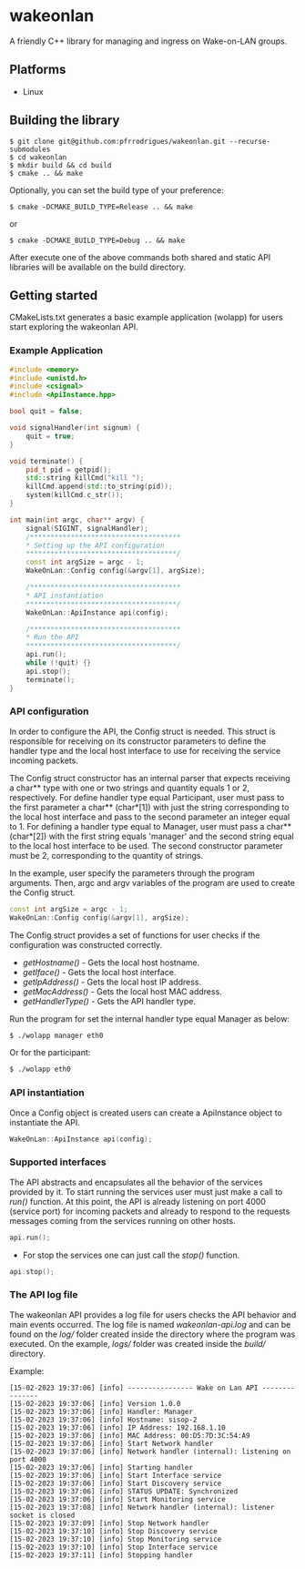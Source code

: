 # wakeonlan
A friendly C++ library for managing and ingress on Wake-on-LAN groups.

## Platforms
* Linux

## Building the library
```console
$ git clone git@github.com:pfrrodrigues/wakeonlan.git --recurse-submodules
$ cd wakeonlan
$ mkdir build && cd build
$ cmake .. && make
```

Optionally, you can set the build type of your preference:
```console
$ cmake -DCMAKE_BUILD_TYPE=Release .. && make
```
or
```console
$ cmake -DCMAKE_BUILD_TYPE=Debug .. && make
```

After execute one of the above commands both shared and static API libraries will
be available on the build directory.

## Getting started
CMakeLists.txt generates a basic example application (wolapp) for users start 
exploring the wakeonlan API.

### Example Application
```c++
#include <memory>
#include <unistd.h>
#include <csignal>
#include <ApiInstance.hpp>

bool quit = false;

void signalHandler(int signum) {
    quit = true;
}

void terminate() { 
    pid_t pid = getpid();
    std::string killCmd("kill ");
    killCmd.append(std::to_string(pid));
    system(killCmd.c_str());
}

int main(int argc, char** argv) {
    signal(SIGINT, signalHandler);
    /*************************************
    * Setting up the API configuration
    *************************************/
    const int argSize = argc - 1;
    WakeOnLan::Config config(&argv[1], argSize);

    /*************************************
    * API instantiation
    *************************************/
    WakeOnLan::ApiInstance api(config);

    /*************************************
    * Run the API
    *************************************/
    api.run();
    while (!quit) {}
    api.stop();
    terminate();
}
```

### API configuration
In order to configure the API, the Config struct is needed. This struct is
responsible for receiving on its constructor parameters to define the 
handler type and the local host interface to use for receiving the service 
incoming packets.

The Config struct constructor has an internal parser that expects receiving a
char** type with one or two strings and quantity equals 1 or 2, respectively. For 
define handler type equal Participant, user must pass to the first parameter a char** (char*[1]) 
with just the string corresponding to the local host interface and pass to the second 
parameter an integer equal to 1. For defining a handler type equal to Manager, user 
must pass a char** (char*[2]) with the first string equals 'manager' and the second 
string equal to the local host interface to be used. The second constructor parameter 
must be 2, corresponding to the quantity of strings.


In the example, user specify the parameters through the program arguments. 
Then, argc and argv variables of the program are used to create the Config struct.
```c++
const int argSize = argc - 1;
WakeOnLan::Config config(&argv[1], argSize);
```

The Config struct provides a set of functions for user checks if the configuration was constructed correctly.
* _getHostname()_ - Gets the local host hostname.
* _getIface()_ - Gets the local host interface.
* _getIpAddress()_ - Gets the local host IP address.
* _getMacAddress()_ - Gets the local host MAC address.
* _getHandlerType()_ - Gets the API handler type.

Run the program for set the internal handler type equal Manager as below:
```bash
$ ./wolapp manager eth0
```

Or for the participant:
```bash
$ ./wolapp eth0
```

### API instantiation
Once a Config object is created users can create a ApiInstance object to instantiate the API.
```c++
WakeOnLan::ApiInstance api(config);
```

### Supported interfaces
The API abstracts and encapsulates all the behavior of the services provided by it. To start running 
the services user must just make a call to _run()_ function. At this point, the API is already listening 
on port 4000 (service port) for incoming packets and already to respond to the requests messages coming 
from the services running on other hosts.

```c++
api.run();
```
* For stop the services one can just call the _stop()_ function.
```c++
api.stop();
```

### The API log file
The wakeonlan API provides a log file for users checks the API behavior and main events occurred. The 
log file is named _wakeonlan-api.log_ and can be found on the _log/_ folder created inside the 
directory where the program was executed. On the example, _logs/_ folder was created inside the
_build/_ directory.

Example:
```
[15-02-2023 19:37:06] [info] ---------------- Wake on Lan API ---------------
[15-02-2023 19:37:06] [info] Version 1.0.0
[15-02-2023 19:37:06] [info] Handler: Manager
[15-02-2023 19:37:06] [info] Hostname: sisop-2
[15-02-2023 19:37:06] [info] IP Address: 192.168.1.10
[15-02-2023 19:37:06] [info] MAC Address: 00:D5:7D:3C:54:A9
[15-02-2023 19:37:06] [info] Start Network handler
[15-02-2023 19:37:06] [info] Network handler (internal): listening on port 4000
[15-02-2023 19:37:06] [info] Starting handler
[15-02-2023 19:37:06] [info] Start Interface service
[15-02-2023 19:37:06] [info] Start Discovery service
[15-02-2023 19:37:06] [info] STATUS UPDATE: Synchronized
[15-02-2023 19:37:06] [info] Start Monitoring service
[15-02-2023 19:37:08] [info] Network handler (internal): listener socket is closed
[15-02-2023 19:37:09] [info] Stop Network handler
[15-02-2023 19:37:10] [info] Stop Discovery service
[15-02-2023 19:37:10] [info] Stop Monitoring service
[15-02-2023 19:37:10] [info] Stop Interface service
[15-02-2023 19:37:11] [info] Stopping handler
```